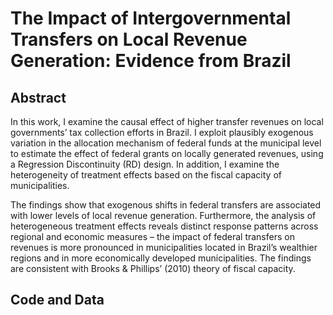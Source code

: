 # The Impact of Intergovernmental Transfers on Local Revenue Generation: Evidence from Brazil

## Abstract 
In this work, I examine the causal effect of higher transfer revenues on local governments’ tax collection efforts in Brazil. I exploit plausibly exogenous variation in the allocation mechanism of federal funds at the municipal level to estimate the effect of federal grants on locally generated revenues, using a Regression Discontinuity (RD) design. In addition, I examine the heterogeneity of treatment effects based on the fiscal capacity of municipalities.

The findings show that exogenous shifts in federal transfers are associated with lower levels of local revenue generation. Furthermore, the analysis of heterogeneous treatment effects reveals distinct response patterns across regional and economic measures – the impact of federal transfers on revenues is more pronounced in municipalities located in Brazil’s wealthier regions and in more economically developed municipalities. The findings are consistent with Brooks & Phillips’ (2010) theory of fiscal capacity.

## Code and Data

### 

###
